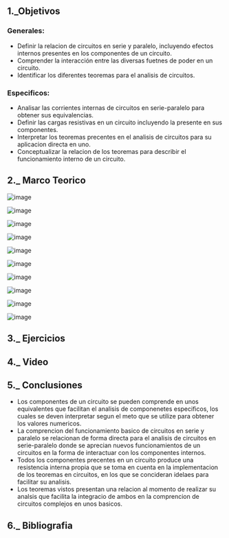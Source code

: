 ## 1._Objetivos 

### Generales: 

   - Definir la relacion de circuitos en serie y paralelo, incluyendo efectos internos presentes en los componentes de un circuito. 
   - Comprender la interacción entre las diversas fuetnes de poder en un circuito. 
   - Identificar los diferentes teoremas para el analisis de circuitos.  

### Especificos: 
   
   - Analisar las corrientes internas de circuitos en serie-paralelo para obtener sus equivalencias. 
   - Definir las cargas resistivas en un circuito incluyendo la presente en sus componentes. 
   - Interpretar los teoremas precentes en el analisis de circuitos para su aplicacion directa en uno. 
   - Conceptualizar la relacion de los teoremas para describir el funcionamiento interno de un circuito. 

## 2._ Marco Teorico

![image](https://user-images.githubusercontent.com/116705680/207533573-c1d4d7b0-7e0c-413f-9b87-b80cb8c42902.png)

![image](https://user-images.githubusercontent.com/116705680/207551447-56a853e3-8060-4b48-b942-de13769f174b.png)

![image](https://user-images.githubusercontent.com/116705680/207567981-1cd2ba25-f87c-40d6-84ab-882c3e428a22.png)

![image](https://user-images.githubusercontent.com/116705680/207765220-0a5b9a10-8fe4-4c47-8352-b98d41a43756.png)

![image](https://user-images.githubusercontent.com/116705680/207775505-010f9079-76c6-4fab-96ab-77e4ac26a751.png)

![image](https://user-images.githubusercontent.com/116705680/207781189-2fb7da33-401a-4938-b80b-d1cb29437000.png)

![image](https://user-images.githubusercontent.com/116705680/207791797-86be52b6-4519-4023-98f6-3a4b06d6d7c3.png)

![image](https://user-images.githubusercontent.com/116705680/207812196-1003de48-2de9-456e-877f-0c12bb38ae3c.png)

![image](https://user-images.githubusercontent.com/116705680/207885558-5c7a871a-aad9-4c85-a55d-189b0e20b85d.png)

![image](https://user-images.githubusercontent.com/116705680/208010443-a566fe73-c0f9-4ce2-885a-7b0f37f5d8d6.png)

## 3._ Ejercicios

## 4._ Video 

## 5._ Conclusiones
  
  - Los componentes de un circuito se pueden comprende en unos equivalentes que facilitan el analisis de componenetes especificos, los cuales se deven interpretar segun el meto que se utilize para obtener los valores numericos. 
  - La comprencion del funcionamiento basico de circuitos en serie y paralelo se relacionan de forma directa para el analisis de circuitos en serie-paralelo donde se aprecian nuevos funcionamientos de un circuitos en la forma de interactuar con los componentes internos. 
  - Todos los componentes precentes en un circuito produce una resistencia interna propia que se toma en cuenta en la implementacion de los teoremas en circuitos, en los que se concideran idelaes para facilitar su analisis. 
  - Los teoremas vistos presentan una relacion al momento de realizar su analsis que facilita la integracio de ambos en la comprencion de circuitos complejos en unos basicos. 

## 6._ Bibliografia 
